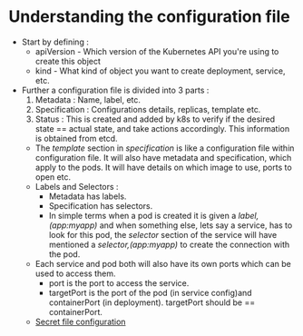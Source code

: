# Understanding the configuration file

* Start by defining :
    * apiVersion - Which version of the Kubernetes API you're using to create this object
    * kind - What kind of object you want to create deployment, service, etc.
* Further a configuration file is divided into 3 parts :
    1. Metadata : Name, label, etc.
    1. Specification : Configurations details, replicas, template etc.
    1. Status : This is created and added by k8s to verify if the desired state == actual state, and take actions accordingly. This information is obtained from etcd.
    * The *template* section in *specification* is like a configuration file within configuration file. It will also have metadata and specification, which apply to the pods. It will have details on which image to use, ports to open etc.
    * Labels and Selectors :
        * Metadata has labels.
        * Specification has selectors.
        * In simple terms when a pod is created it is given a *label,(app:myapp)* and when something else, lets say a service, has to look for this pod, the *selector* section of the service will have mentioned a *selector,(app:myapp)* to create the connection with the pod.
    * Each service and pod both will also have its own ports which can be used to access them. 
        * port is the port to access the service.
        * targetPort is the port of the pod (in service config)and containerPort (in deployment). targetPort should be == containerPort.
    * [Secret file configuration](createsecret.md)